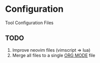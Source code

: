 # Configuration
 Tool Configuration Files

## TODO
 1. Improve neovim files (vimscript => lua)
 2. Merge all files to a single [ORG MODE](https://orgmode.org/) file